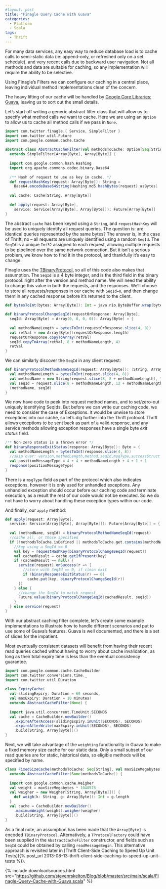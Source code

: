 ```yaml
---
#layout: post
title: "Finagle Query Cache with Guava"
categories:
  - Platform
  - Scala
tags:
  - Thrift
---
```


For many data services, any easy way to reduce database load is to cache calls to semi-static data (ie: append-only, or
refreshed only on a set schedule), and very recent calls due to backward user navigation. Not all methods and data are
suitable for caching, so any implementation will require the ability to be selective.

Using Finagle’s Filters we can configure our caching in a central place, leaving individual method implementations clean
of the concern.

The heavy lifting of our cache will be handled
by [Google Core Libraries: Guava](https://code.google.com/p/guava-libraries/), leaving us to sort out the small details.

Let’s start off writing a generic abstract filter class that will allow us to specify what method calls we want to
cache. Here we are using an `Option` to allow us to cache all method calls if we pass in `None`.

```scala
import com.twitter.finagle.{ Service, SimpleFilter }
import com.twitter.util.Future
import com.google.common.cache.Cache
 
abstract class AbstractCacheFilter(val methodsToCache: Option[Seq[String]] = None) 
  extends SimpleFilter[Array[Byte], Array[Byte]] {
 
  import com.google.common.hash.Hashing
  import org.apache.commons.codec.binary.Base64
 
  /** Hash of request to use as key in cache. */
  def requestHashKey(request: Array[Byte]): String =
    Base64.encodeBase64String(Hashing.md5.hashBytes(request).asBytes)
 
  val cache: Cache[String, Array[Byte]]
 
  def apply(request: Array[Byte], 
    service: Service[Array[Byte], Array[Byte]]): Future[Array[Byte]]
}
```

The abstract `cache` has been keyed using a `String`, and `requestHashKey` will be used to uniquely identify all request
queries.
The question is: are identical queries represented by the same bytes? The answer is, in the case of Thrift, no – all
requests are uniquely identified using a random `SeqId`. The `SeqId` is a unique `Int32` assigned to each request,
allowing multiple requests to be pipelined over the same network connection. But it isn’t a serious problem, we know how
to find it in the protocol, and thankfully it’s easy to change.

Finagle uses
the [TBinaryProtocol](https://github.com/apache/thrift/blob/master/lib/java/src/org/apache/thrift/protocol/TBinaryProtocol.java),
so all of this code also makes that assumption. The `SeqId` is a 4 byte integer, and is the third field in the binary
protocol: right after the version and method name. We will need the ability to change this value in both the requests,
and the responses. We’ll choose to store all requests/responses in our cache with `SeqId=0`, and then change them in any
cached response before it’s returned to the client.

```scala
def bytesToInt(bytes: Array[Byte]): Int = java.nio.ByteBuffer.wrap(bytes).getInt
 
def binaryProtocolChangeSeqId(requestOrResponse: Array[Byte], 
  seqId: Array[Byte] = Array(0, 0, 0, 0)): Array[Byte] = {
 
  val methodNameLength = bytesToInt(requestOrResponse.slice(4, 8))
  val retVal = new Array[Byte](requestOrResponse.length)
  requestOrResponse.copyToArray(retVal)
  seqId.copyToArray(retVal, 8 + methodNameLength, 4)
  retVal
}
```

We can similarly discover the `SeqId` in any client request:

```scala
def binaryProtocolMethodNameSeqId(request: Array[Byte]): (String, Array[Byte]) = {
  val methodNameLength = bytesToInt(request.slice(4, 8))
  val methodName = new String(request.slice(8, 8 + methodNameLength), "UTF-8")
  val seqId = request.slice(8 + methodNameLength, 12 + methodNameLength)
  (methodName, seqId)
}
```

We now have code to peek into request method names, and to set/zero-out uniquely identifying SeqIds. But before we can
write our caching code, we need to consider the case of Exceptions. It would be unwise to store exceptions into our
cache, so let’s dig further into the Thrift protocol. Thrift allows exceptions to be sent back as part of a valid
response, and any service methods allowing exception responses have a single byte _exit status_ field.

```scala
/** Non-zero status is a thrown error */
def binaryResponseExitStatus(response: Array[Byte]): Byte = {
  val methodNameLength = bytesToInt(response.slice(4, 8))
  //skip over: version,methodLength,method,seqId,msgType,successStruct
  val positionMessageType = 4 + 4 + methodNameLength + 4 + 1 + 1
  response(positionMessageType)
}
```

There is a `msgType` field as part of the protocol which also indicates exceptions, however it is only used for
unhandled exceptions. Any unhandled exception should occur before our caching code and terminate execution, as a result
the rest of our code would not be executed. So we do not have to worry about handling these exception types within our
code.

And finally, our `apply` method:

```scala
def apply(request: Array[Byte], 
  service: Service[Array[Byte], Array[Byte]]): Future[Array[Byte]] = {
 
  val (methodName, seqId) = binaryProtocolMethodNameSeqId(request)
  //cache all, or those specified
  if (!methodsToCache.isDefined || methodsToCache.get.contains(methodName)) {
    //key using a SeqId == 0
    val key = requestHashKey(binaryProtocolChangeSeqId(request))
    val cachedResult = cache.getIfPresent(key)
    if (cachedResult == null) {
      service(request).onSuccess(r => {
        //store with SeqId == 0, if clean exit
        if (binaryResponseExitStatus(r) == 0) 
          cache.put(key, binaryProtocolChangeSeqId(r))
      })
    } else {
      //change the SeqId to match request
      Future.value(binaryProtocolChangeSeqId(cachedResult, seqId))
    }
  } else service(request)
}
```

With our abstract caching filter complete, let’s create some example implementations to illustrate how to handle
different scenarios and put to use some of Guava’s features. Guava is well documented, and there is a set of slides for
the impatient.

Most eventually consistent datasets will benefit from having their recent read queries cached without having to worry
about cache invalidation, as long as their total expiry time is less than the eventual consistency guarantee.

```scala
import com.google.common.cache.CacheBuilder
import com.twitter.conversions.time._
import com.twitter.util.Duration
 
class ExpiryCache(
  val slidingExpiry: Duration = 60 seconds,
  val maxExpiry: Duration = 10 minutes) 
  extends AbstractCacheFilter(None) {
 
  import java.util.concurrent.TimeUnit.SECONDS
  val cache = CacheBuilder.newBuilder()
    .expireAfterAccess(slidingExpiry.inUnit(SECONDS), SECONDS)
    .expireAfterWrite(maxExpiry.inUnit(SECONDS), SECONDS)
    .build[String, Array[Byte]]()
}
```

Next, we will take advantage of the `weighting` functionality in Guava to make a fixed memory size cache for our static
data. Only a small subset of our read queries are for static, historical data, so eligible methods will be specified by
name.

```scala
class FixedSizeCache(methodsToCache: Seq[String], val maxSizeMegabytes: Int = 100) 
  extends AbstractCacheFilter(Some(methodsToCache)) {
 
  import com.google.common.cache.Weigher
  val weight = maxSizeMegabytes * 1048576
  val weigher = new Weigher[String, Array[Byte]]() {
    def weigh(k: String, g: Array[Byte]): Int = g.length
  }
  val cache = CacheBuilder.newBuilder()
    .maximumWeight(weight).weigher(weigher)
    .build[String, Array[Byte]]()
}
```

As a final note, an assumption has been made that the `Array[Byte]` is encoded `TBinaryProtocol`. Alternatively,
a `TProtocolFactory` could have been supplied in the `AbstractCacheFilter` constructor, and fields such as `SeqId` could
be obtained by calling `readMessageBegin`. This alternative approach is revisited later
in [Thrift Client-Side Caching to Speed Up Unit Tests]({% post_url
2013-08-13-thrift-client-side-caching-to-speed-up-unit-tests %}).

{%
include downloadsources.html
src="https://github.com/stevenrskelton/Blog/blob/master/src/main/scala/Finagle-Query-Cache-with-Guava.scala"
%}
